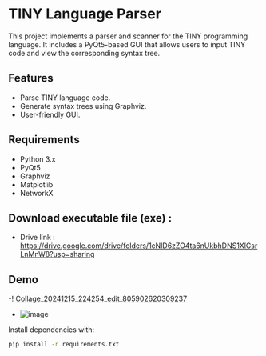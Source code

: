 # TINY Language Parser

This project implements a parser and scanner for the TINY programming language. It includes a PyQt5-based GUI that allows users to input TINY code and view the corresponding syntax tree.

## Features
- Parse TINY language code.
- Generate syntax trees using Graphviz.
- User-friendly GUI.

## Requirements
- Python 3.x
- PyQt5
- Graphviz
- Matplotlib
- NetworkX

## Download executable file (exe) :
- Drive link : https://drive.google.com/drive/folders/1cNlD6zZO4ta6nUkbhDNS1XlCsrLnMnW8?usp=sharing

## Demo 
-! [Collage_20241215_224254_edit_805902620309237](https://github.com/user-attachments/assets/0f2d8283-ed98-4448-94b4-6ba3a867359a)

- ![image](https://github.com/user-attachments/assets/8139ff85-0975-4338-8018-3e1690c5bd9e)

Install dependencies with:
```bash
pip install -r requirements.txt


